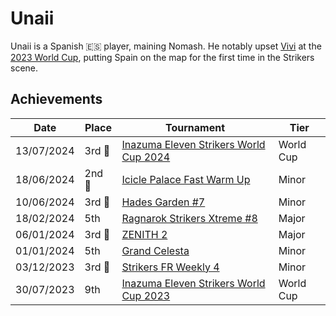 # Unaii

Unaii is a Spanish :es: player, maining Nomash.
He notably upset [Vivi](../french/vivi.md) at the [2023 World Cup](../../tournaments/worldcup23.md), 
putting Spain on the map for the first time in the Strikers scene.

## Achievements

|Date|Place|Tournament|Tier|
|-|-|-|-|
| 13/07/2024 |3rd :3rd_place_medal:| [Inazuma Eleven Strikers World Cup 2024](../../tournaments/worldcup24.md) | World Cup |
| 18/06/2024 |2nd :2nd_place_medal:| [Icicle Palace Fast Warm Up](../../tournaments/icicle/iciclewarmup.md) | Minor |
| 10/06/2024 |3rd :3rd_place_medal:| [Hades Garden #7](../../tournaments/hg/hg7.md) | Minor |
| 18/02/2024 | 5th |[Ragnarok Strikers Xtreme #8](../../tournaments/ragna/ragnax8.md) | Major |
| 06/01/2024 |3rd :3rd_place_medal: | [ZENITH 2](../../tournaments/misc/zenith2.md) | Major |
| 01/01/2024 | 5th | [Grand Celesta](../../tournaments/misc/grandcelesta.md) | Minor |
| 03/12/2023 |3rd :3rd_place_medal:|[Strikers FR Weekly 4](../../tournaments/weeklies/weekly4.md) | Minor |
| 30/07/2023 | 9th | [Inazuma Eleven Strikers World Cup 2023](../../tournaments/worldcup23.md) | World Cup |
